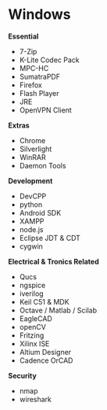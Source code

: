 # Windows

**Essential**
* 7-Zip
* K-Lite Codec Pack
* MPC-HC
* SumatraPDF
* Firefox
* Flash Player
* JRE
* OpenVPN Client

**Extras**
* Chrome
* Silverlight
* WinRAR
* Daemon Tools

**Development**
* DevCPP
* python
* Android SDK
* XAMPP
* node.js
* Eclipse JDT & CDT
* cygwin

**Electrical & Tronics Related**
* Qucs
* ngspice
* iverilog
* Keil C51 & MDK
* Octave / Matlab / Scilab
* EagleCAD
* openCV
* Fritzing
* Xilinx ISE
* Altium Designer
* Cadence OrCAD

**Security**
* nmap
* wireshark
